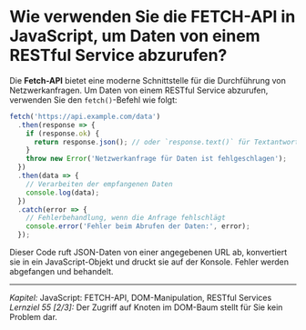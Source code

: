 # Wie verwenden Sie die FETCH-API in JavaScript, um Daten von einem RESTful Service abzurufen?

Die **Fetch-API** bietet eine moderne Schnittstelle für die Durchführung von Netzwerkanfragen. Um Daten von einem RESTful Service abzurufen, verwenden Sie den `fetch()`-Befehl wie folgt:
```javascript
fetch('https://api.example.com/data')
  .then(response => {
    if (response.ok) {
      return response.json(); // oder `response.text()` für Textantworten
    }
    throw new Error('Netzwerkanfrage für Daten ist fehlgeschlagen');
  })
  .then(data => {
    // Verarbeiten der empfangenen Daten
    console.log(data);
  })
  .catch(error => {
    // Fehlerbehandlung, wenn die Anfrage fehlschlägt
    console.error('Fehler beim Abrufen der Daten:', error);
  });
```
Dieser Code ruft JSON-Daten von einer angegebenen URL ab, konvertiert sie in ein JavaScript-Objekt und druckt sie auf der Konsole. Fehler werden abgefangen und behandelt.

---

_Kapitel:_ JavaScript: FETCH-API, DOM-Manipulation, RESTful Services
_Lernziel 55 \[2/3\]:_ Der Zugriff auf Knoten im DOM-Baum stellt für Sie kein Problem dar.
